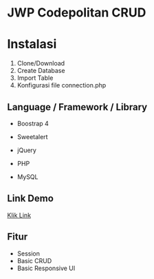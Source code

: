 # JWP Codepolitan CRUD



# Instalasi

1. Clone/Download
2. Create Database
3. Import Table
4. Konfigurasi file connection.php



## Language / Framework / Library

- Boostrap 4

- Sweetalert

- jQuery

- PHP

- MySQL

  

## Link Demo

[Klik Link](https://jwp-blog.000webhostapp.com/)



## Fitur

- Session
- Basic CRUD
- Basic Responsive UI



